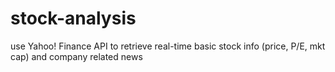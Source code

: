 stock-analysis
==============

use Yahoo! Finance API to retrieve real-time basic stock info (price, P/E, mkt cap) and company related news